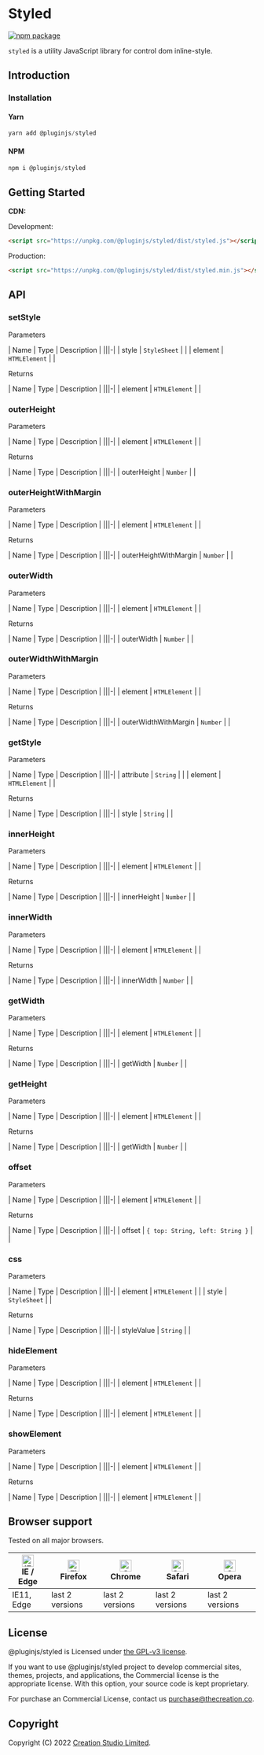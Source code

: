 # Styled

[![npm package](https://img.shields.io/npm/v/@pluginjs/styled.svg)](https://www.npmjs.com/package/@pluginjs/styled)

`styled` is a utility JavaScript library for control dom inline-style.

## Introduction
### Installation

#### Yarn

```javascript
yarn add @pluginjs/styled
```

#### NPM

```javascript
npm i @pluginjs/styled
```

## Getting Started

**CDN:**

Development:

```html
<script src="https://unpkg.com/@pluginjs/styled/dist/styled.js"></script>
```

Production:

```html
<script src="https://unpkg.com/@pluginjs/styled/dist/styled.min.js"></script>
```

## API

### setStyle

Parameters

| Name | Type | Description |
|||-|
| style | `StyleSheet` | |
| element | `HTMLElement` | |

Returns

| Name | Type | Description |
|||-|
| element | `HTMLElement` | |

### outerHeight

Parameters

| Name | Type | Description |
|||-|
| element | `HTMLElement` | |

Returns

| Name | Type | Description |
|||-|
| outerHeight | `Number` | |

### outerHeightWithMargin

Parameters

| Name | Type | Description |
|||-|
| element | `HTMLElement` | |

Returns

| Name | Type | Description |
|||-|
| outerHeightWithMargin | `Number` | |

### outerWidth

Parameters

| Name | Type | Description |
|||-|
| element | `HTMLElement` | |

Returns

| Name | Type | Description |
|||-|
| outerWidth | `Number` | |

### outerWidthWithMargin

Parameters

| Name | Type | Description |
|||-|
| element | `HTMLElement` | |

Returns

| Name | Type | Description |
|||-|
| outerWidthWithMargin | `Number` | |

### getStyle

Parameters

| Name | Type | Description |
|||-|
| attribute | `String` | |
| element | `HTMLElement` | |

Returns

| Name | Type | Description |
|||-|
| style | `String` | |

### innerHeight

Parameters

| Name | Type | Description |
|||-|
| element | `HTMLElement` | |

Returns

| Name | Type | Description |
|||-|
| innerHeight | `Number` | |

### innerWidth

Parameters

| Name | Type | Description |
|||-|
| element | `HTMLElement` | |

Returns

| Name | Type | Description |
|||-|
| innerWidth | `Number` | |

### getWidth

Parameters

| Name | Type | Description |
|||-|
| element | `HTMLElement` | |

Returns

| Name | Type | Description |
|||-|
| getWidth | `Number` | |

### getHeight

Parameters

| Name | Type | Description |
|||-|
| element | `HTMLElement` | |

Returns

| Name | Type | Description |
|||-|
| getWidth | `Number` | |

### offset

Parameters

| Name | Type | Description |
|||-|
| element | `HTMLElement` | |

Returns

| Name | Type | Description |
|||-|
| offset | `{ top: String, left: String }` | |

### css

Parameters

| Name | Type | Description |
|||-|
| element | `HTMLElement` | |
| style | `StyleSheet` | |

Returns

| Name | Type | Description |
|||-|
| styleValue | `String` | |

### hideElement

Parameters

| Name | Type | Description |
|||-|
| element | `HTMLElement` | |

Returns

| Name | Type | Description |
|||-|
| element | `HTMLElement` | |

### showElement

Parameters

| Name | Type | Description |
|||-|
| element | `HTMLElement` | |

Returns

| Name | Type | Description |
|||-|
| element | `HTMLElement` | |

## Browser support

Tested on all major browsers.

| [<img src="https://raw.githubusercontent.com/alrra/browser-logos/master/src/edge/edge_48x48.png" alt="IE / Edge" width="24px" height="24px" />](http://godban.github.io/browsers-support-badges/)</br>IE / Edge | [<img src="https://raw.githubusercontent.com/alrra/browser-logos/master/src/firefox/firefox_48x48.png" alt="Firefox" width="24px" height="24px" />](http://godban.github.io/browsers-support-badges/)</br>Firefox | [<img src="https://raw.githubusercontent.com/alrra/browser-logos/master/src/chrome/chrome_48x48.png" alt="Chrome" width="24px" height="24px" />](http://godban.github.io/browsers-support-badges/)</br>Chrome | [<img src="https://raw.githubusercontent.com/alrra/browser-logos/master/src/safari/safari_48x48.png" alt="Safari" width="24px" height="24px" />](http://godban.github.io/browsers-support-badges/)</br>Safari | [<img src="https://raw.githubusercontent.com/alrra/browser-logos/master/src/opera/opera_48x48.png" alt="Opera" width="24px" height="24px" />](http://godban.github.io/browsers-support-badges/)</br>Opera |
| --------- | --------- | --------- | --------- | --------- |
| IE11, Edge| last 2 versions| last 2 versions| last 2 versions| last 2 versions|

## License

@pluginjs/styled is Licensed under [the GPL-v3 license](LICENSE).

If you want to use @pluginjs/styled project to develop commercial sites, themes, projects, and applications, the Commercial license is the appropriate license. With this option, your source code is kept proprietary.

For purchase an Commercial License, contact us purchase@thecreation.co.

## Copyright

Copyright (C) 2022 [Creation Studio Limited](creationstudio.com).